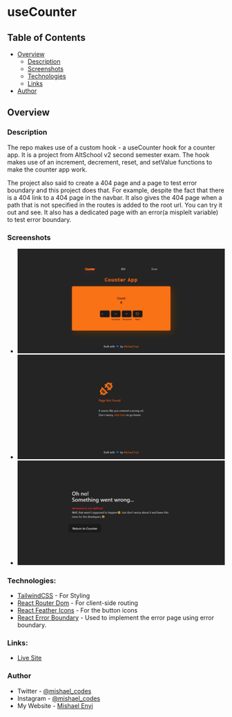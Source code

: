 # useCounter

## Table of Contents
  - [Overview](#overview)
    - [Description](#description)
    - [Screenshots](#screenshots)
    - [Technologies](#technologies)
    - [Links](#links)
  - [Author](#author)

## Overview 

### Description

The repo makes use of a custom hook - a useCounter hook for a counter app. It is a project from AltSchool v2 second semester exam. The hook makes use of an increment, decrement, reset, and setValue functions to make the counter app work. 

The project also said to create a 404 page and a page to test error boundary and this project does that. For example, despite the fact that there is a 404 link to a 404 page in the navbar. It also gives the 404 page when a path that is not specified in the routes is added to the root url. You can try it out and see. It also has a dedicated page with an error(a misplelt variable) to test error boundary.

### Screenshots

  - ![](/src/assets/screenshots/Counter%20App.png)
  - ![](/src/assets/screenshots/error%20404.png)
  - ![](/src/assets/screenshots/error-boundary.png)

### Technologies:

  - [TailwindCSS](https://tailwindcss.com/docs/installation) - For Styling
  - [React Router Dom](https://reactrouter.com/) - For client-side routing
  - [React Feather Icons](https://www.npmjs.com/package/react-feather) - For the button icons
  - [React Error Boundary](https://github.com/bvaughn/react-error-boundary) - Used to implement the error page using error boundary.

### Links: 
  - [Live Site](https://counter-app-with-use-counter-hook.netlify.app/)
  
### Author

- Twitter - [@mishael_codes](https://www.twitter.com/mishael_codes)
- Instagram - [@mishael_codes](https://www.instagram.com/mishael_codes)
- My Website - [Mishael Enyi](https://mishaelenyi.netlify.app)
